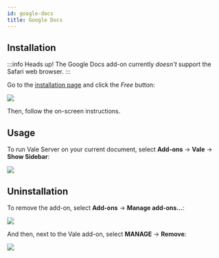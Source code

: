 ```yaml
---
id: google-docs
title: Google Docs
---
```


## Installation

:::info Heads up!
The Google Docs add-on currently *doesn't* support the Safari web browser.
:::

Go to the [installation page](https://workspace.google.com/marketplace/app/vale/977109187872?hl=en) and click the *Free* button:

![](/img/clients/chrome/free.png)

Then, follow the on-screen instructions.

## Usage

<!-- vale Base.SpellCheck = NO -->

To run Vale Server on your current document, select
**Add-ons** &rarr; **Vale** &rarr; **Show Sidebar**:

![](/img/clients/chrome/menu.png)

## Uninstallation

To remove the add-on, select **Add-ons** &rarr; **Manage add-ons...**:

<!-- vale Base.SpellCheck = YES -->

![](/img/clients/chrome/manage.png)

And then, next to the Vale add-on, select **MANAGE** &rarr; **Remove**:

![](/img/clients/chrome/remove.png)
